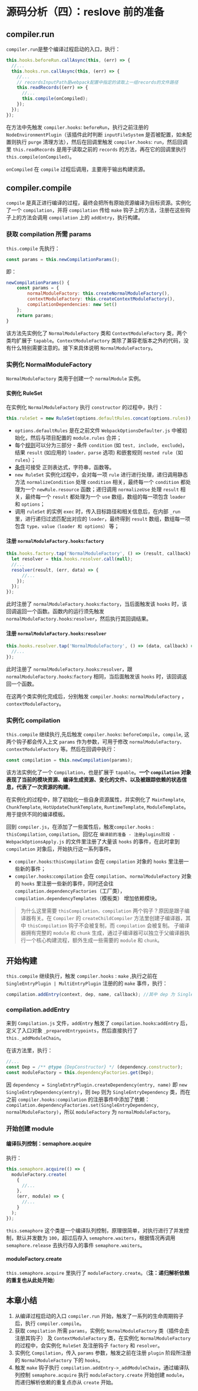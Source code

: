 # 源码分析（四）：reslove 前的准备

## compiler.run

`compiler.run`是整个编译过程启动的入口，执行：

```js
this.hooks.beforeRun.callAsync(this, (err) => {
  //...
  this.hooks.run.callAsync(this, (err) => {
    //...
    // recordsInputPath是webpack配置中指定的读取上一组records的文件路径
    this.readRecords((err) => {
      //...
      this.compile(onCompiled);
    });
  });
});
```

在方法中先触发 `compiler.hooks`: `beforeRun`，执行之前注册的 `NodeEnvironmentPlugin`（该插件此时判断 `inputFileSystem` 是否被配置，如未配置则执行 `purge` 清理方法），然后在回调里触发 `compiler.hooks`: `run`，然后回调里 `this.readRecords` 是用于读取之前的 `records` 的方法，再在它的回调里执行 `this.compile(onCompiled)`。

`onCompiled` 在 `compile` 过程后调用，主要用于输出构建资源。

## compiler.compile

`compile` 是真正进行编译的过程，最终会把所有原始资源编译为目标资源。实例化了一个 `compilation`，并将 `compilation` 传给 `make` 钩子上的方法，注册在这些钩子上的方法会调用 `compilation` 上的 `addEntry`，执行构建。

### 获取 compilation 所需 params

`this.compile` 先执行：

```js
const params = this.newCompilationParams();
```

即：

```js
newCompilationParams() {
    const params = {
        normalModuleFactory: this.createNormalModuleFactory(),
        contextModuleFactory: this.createContextModuleFactory(),
        compilationDependencies: new Set()
    };
    return params;
}
```

该方法先实例化了 `NormalModuleFactory` 类和 `ContextModuleFactory` 类，两个类均扩展于 `tapable`。`ContextModuleFactory` 类除了兼容老版本之外的代码，没有什么特别需要注意的。接下来具体说明 `NormalModuleFactory`。

### 实例化 NormalModuleFactory

`NormalModuleFactory` 类用于创建一个 `normalModule` 实例。

#### 实例化 RuleSet

在实例化 `NormalModuleFactory` 执行 `constructor` 的过程中，执行：

```js
this.ruleSet = new RuleSet(options.defaultRules.concat(options.rules));
```

- `options.defaultRules` 是在之前文件 `WebpackOptionsDefaulter.js` 中被初始化，然后与项目配置的 `module.rules` 合并；
- 每个[规则](https://webpack.docschina.org/configuration/module/#rule)可以分为三部分 - 条件 `condition` (如 `test, include, exclude`)，结果 `result` (如应用的 `loader，parse` 选项) 和嵌套规则 `nested rule`（如 `rules`）；
- [条件](https://webpack.docschina.org/configuration/module/#%E6%9D%A1%E4%BB%B6)可接受 正则表达式，字符串，函数等。
- `new RuleSet` 实例化过程中，会对每一项 `rule` 进行进行处理，递归调用静态方法 `normalizeCondition` 处理 `condition` 相关，最终每一个 `condition` 都处理为一个 `newRule.resource` 函数；递归调用 `normalizeUse` 处理 `result` 相关，最终每一个 `result` 都处理为一个 `use` 数组，数组的每一项包含 `loader` 和 `options`；
- 调用 `ruleSet` 的实例 `exec` 时，传入目标路径和相关信息后，在内部 `_run` 里，进行递归过滤匹配出对应的 `loader`，最终得到 `result` 数组，数组每一项包含 `type，value（loader 和 options）` 等；

#### 注册 `normalModuleFactory.hooks`:`factory`

```js
this.hooks.factory.tap('NormalModuleFactory', () => (result, callback) => {
  let resolver = this.hooks.resolver.call(null);
  //...
  resolver(result, (err, data) => {
      //...
    });
  });
});
```

此时注册了 `normalModuleFactory.hooks`:`factory`，当后面触发该 `hooks` 时，该回调返回一个函数。函数内的运行须先触发 `normalModuleFactory.hooks`:`resolver`，然后执行其回调结果。

#### 注册 `normalModuleFactory.hooks`:`resolver`

```js
this.hooks.resolver.tap('NormalModuleFactory', () => (data, callback) => {
  //...
});
```

此时注册了 `normalModuleFactory.hooks`:`resolver`，跟`normalModuleFactory.hooks`:`factory` 相同，当后面触发该 `hooks` 时，该回调返回一个函数。

在这两个类实例化完成后，分别触发 `compiler.hooks`: `normalModuleFactory` ，`contextModuleFactory`。

### 实例化 compilation

`this.compile` 继续执行,先后触发 `compiler.hooks`: `beforeCompile`，`compile`, 这两个钩子都会传入上文 `params` 作为参数，可用于修改 `normalModuleFactory，contextModuleFactory` 等。然后在回调中执行：

```js
const compilation = this.newCompilation(params);
```

该方法实例化了一个 `Compilation`，也是扩展于 `tapable`。**一个 `compilation` 对象表现了当前的模块资源、编译生成资源、变化的文件、以及被跟踪依赖的状态信息，代表了一次资源的构建**。

在实例化的过程中，除了初始化一些自身资源属性，并实例化了 `MainTemplate`, `ChunkTemplate`, `HotUpdateChunkTemplate`, `RuntimeTemplate`, `ModuleTemplate`。用于提供不同的编译模板。

回到 `compiler.js`，在添加了一些属性后，触发`compiler.hooks` : `thisCompilation`, `compilation`。回忆在 `编译前的准备 - 注册plugins阶段 - WebpackOptionsApply.js` 的文件里注册了大量该 `hooks` 的事件，在此时拿到 `compilation` 对象后，开始执行这一系列事件。

- `compiler.hooks`:`thisCompilation` 会在 `compilation` 对象的 `hooks` 里注册一些新的事件；
- `compiler.hooks`:`compilation` 会在 `compilation`、`normalModuleFactory` 对象的 `hooks` 里注册一些新的事件，同时还会往 `compilation.dependencyFactories`（工厂类），`compilation.dependencyTemplates`（模板类） 增加依赖模块。

> 为什么这里需要 `thisCompilation，compilation` 两个钩子？原因是跟子编译器有关。在 `Compiler` 的 `createChildCompiler` 方法里创建子编译器，其中 `thisCompilation` 钩子不会被复制，而 `compilation` 会被复制。
> 子编译器拥有完整的 `module` 和 `chunk` 生成，通过子编译器可以独立于父编译器执行一个核心构建流程，额外生成一些需要的 `module` 和 `chunk`。

## 开始构建

`this.compile` 继续执行，触发 `compiler.hooks` : `make` ,执行之前在 `SingleEntryPlugin | MultiEntryPlugin` 注册的的 `make` 事件，执行：

```js
compilation.addEntry(context, dep, name, callback); //其中 dep 为 SingleEntryDependency 实例
```

### compilation.addEntry

来到 `Compilation.js` 文件，`addEntry` 触发了 `compilation.hooks`:`addEntry` 后，定义了入口对象 `_preparedEntrypoints`，然后直接执行了 `this._addModuleChain`。

在该方法里，执行：

```js
//...
const Dep = /** @type {DepConstructor} */ (dependency.constructor);
const moduleFactory = this.dependencyFactories.get(Dep);
```

因 `dependency = SingleEntryPlugin.createDependency(entry, name)` 即 `new SingleEntryDependency(entry)`，则 `Dep` 则为 `SingleEntryDependency` 类，而在之前 `compiler.hooks:compilation` 的注册事件中添加了依赖： `compilation.dependencyFactories.set(SingleEntryDependency, normalModuleFactory)`，所以 `moduleFactory` 为 `normalModuleFactory`。

### 开始创建 module

#### 编译队列控制：semaphore.acquire

执行：

```js
this.semaphore.acquire(() => {
  moduleFactory.create(
    {
      //...
    },
    (err, module) => {
      //...
    }
  );
});
```

`this.semaphore` 这个类是一个编译队列控制，原理很简单，对执行进行了并发控制，默认并发数为 `100`，超过后存入 `semaphore.waiters`，根据情况再调用 `semaphore.release` 去执行存入的事件 `semaphore.waiters`。

#### moduleFactory.create

`this.semaphore.acquire` 里执行了 `moduleFactory.create`。（**注：递归解析依赖的重复也从此处开始**）

## 本章小结

1. 从编译过程启动的入口 `compiler.run` 开始，触发了一系列的生命周期钩子后，执行 `compiler.compile`。
2. 获取 `compilation` 所需 `params`，实例化 `NormalModuleFactory` 类（插件会去注册其钩子） 及 `ContextModuleFactory` 类，在实例化 `NormalModuleFactory` 的过程中，会实例化 `RuleSet` 及注册钩子 `factory` 和 `resolver`。
3. 实例化 `Compilation`，传入 `params` 参数，触发之前在注册 `plugin` 阶段所注册的 `NormalModuleFactory` 下的 `hooks`。
4. 触发 `make` 钩子执行 `compilation.addEntry->_addModuleChain`，通过编译队列控制 `semaphore.acquire` 执行 `moduleFactory.create` 开始创建 `module`，而递归解析依赖的重复点亦从 `create` 开始。
